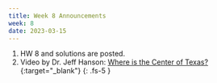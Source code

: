 ```yaml
---
title: Week 8 Announcements 
week: 8
date: 2023-03-15
---
```

1. HW 8 and solutions are posted.
2. Video by Dr. Jeff Hanson: [Where is the Center of Texas?](https://youtu.be/KCwvoUTyqJg?t=314){:target="_blank"}
{: .fs-5 }
